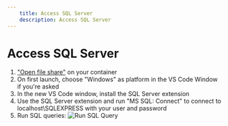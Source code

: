 ```yaml
---
    title: Access SQL Server
    description: Access SQL Server
---
```


# Access SQL Server

1. ["Open file share"](../vsc-extension/open-container.md) on your container
1. On first launch, choose "Windows" as platform in the VS Code Window if you're asked
1. In the new VS Code window, install the SQL Server extension
1. Use the SQL Server extension and run "MS SQL: Connect" to connect to localhost\SQLEXPRESS with your user and password
1. Run SQL queries:
![Run SQL Query](../media/scenarios/sql-query.png)